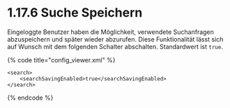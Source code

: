 # 1.17.6 Suche Speichern

Eingeloggte Benutzer haben die Möglichkeit, verwendete Suchanfragen abzuspeichern und später wieder abzurufen. Diese Funktionalität lässt sich auf Wunsch mit dem folgenden Schalter abschalten. Standardwert ist `true`.

{% code title="config\_viewer.xml" %}
```markup
<search>
    <searchSavingEnabled>true</searchSavingEnabled>
</search>
```
{% endcode %}



